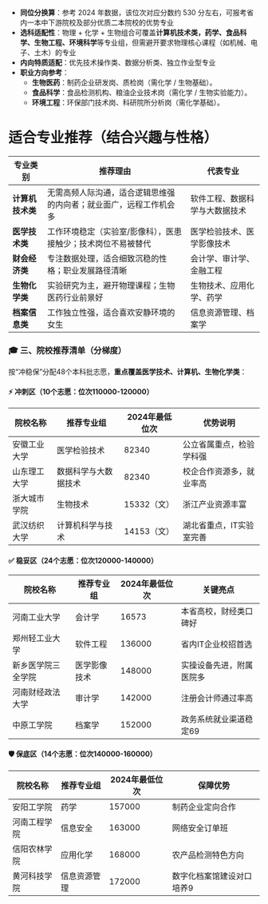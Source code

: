 - **同位分换算**：参考 2024 年数据，该位次对应分数约 530 分左右，可报考省内一本中下游院校及部分优质二本院校的优势专业
- **选科适配性**：物理 + 化学 + 生物组合可覆盖**计算机技术类，药学、食品科学、生物工程、环境科学**等专业组，但需避开要求物理核心课程（如机械、电子、土木）的专业
- **内向特质适配**：优先技术操作类、数据分析类、独立作业型专业
- **职业方向参考**：
    - **生物医药**：制药企业研发岗、质检岗（需化学 / 生物基础）。
    - **食品科学**：食品检测机构、粮油企业技术岗（需化学 / 生物实验能力）。
    - **环境工程**：环保部门技术岗、科研院所分析岗（需化学基础）。

# 适合专业推荐（结合兴趣与性格）
|**专业类别**|**推荐理由**|**代表专业**|
|---|---|---|
|**计算机技术类**|无需高频人际沟通，适合逻辑思维强的内向者；就业面广，远程工作机会多|软件工程、数据科学与大数据技术|
|**医学技术类**|工作环境稳定（实验室/影像科），医患接触少；技术岗位不易被替代|医学检验技术、医学影像技术|
|**财会经济类**|专注数据处理，适合细致沉稳的性格；职业发展路径清晰|会计学、审计学、金融工程|
|**生物化学类**|实验研究为主，避开物理课程；生物医药行业前景好|生物技术、应用化学、药学|
|**档案信息类**|工作独立性强，适合喜欢安静环境的女生|信息资源管理、档案学|

### 🎓 **三、院校推荐清单（分梯度）**

按“冲稳保”分配48个本科批志愿，**重点覆盖医学技术、计算机、生物化学类**：

#### ⚡ **冲刺区（10个志愿：位次110000-120000）**

| 院校名称   | 推荐专业组      | 2024年最低位次 | 优势说明          |
| ------ | ---------- | --------- | ------------- |
| 安徽工业大学 | 医学检验技术     | 82340     | 公立省属重点，检验学科强  |
| 山东理工大学 | 数据科学与大数据技术 | 82340     | 校企合作资源多，就业率高  |
| 浙大城市学院 | 生物技术       | 15332（文）  | 浙江产业资源丰富      |
| 武汉纺织大学 | 计算机科学与技术   | 14153（文）  | 湖北省重点，IT实验室完善 |

#### ✅ **稳妥区（24个志愿：位次120000-140000）**

|院校名称|推荐专业组|2024年最低位次|关键亮点|
|---|---|---|---|
|河南工业大学|会计学|16573|本省高校，财经类口碑好|
|郑州轻工业大学|软件工程|136000|省内IT企业校招首选|
|新乡医学院三全学院|医学影像技术|148000|实操设备先进，附属医院多|
|河南财经政法大学|审计学|142000|注册会计师通过率高|
|中原工学院|档案学|152000|政务系统就业渠道稳定69|

#### 🛡️ **保底区（14个志愿：位次140000-160000）**

|院校名称|推荐专业组|2024年最低位次|保障优势|
|---|---|---|---|
|安阳工学院|药学|157000|制药企业定向合作|
|河南工程学院|信息安全|163000|网络安全订单班|
|信阳农林学院|应用化学|168000|农产品检测特色方向|
|黄河科技学院|信息资源管理|172000|数字化档案馆建设对口培养9|
